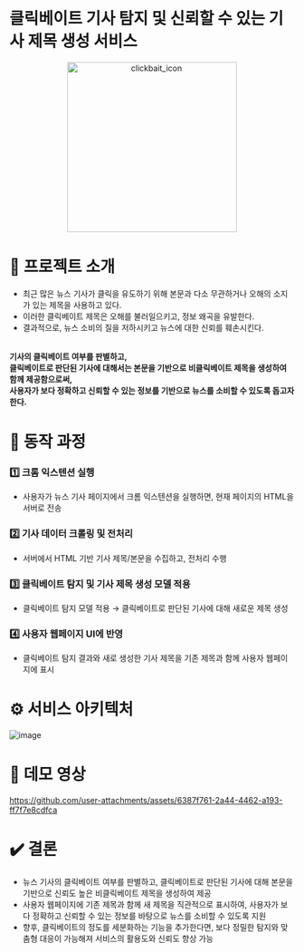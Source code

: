 # 클릭베이트 기사 탐지 및 신뢰할 수 있는 기사 제목 생성 서비스
<p align="center">
  <img src="https://github.com/user-attachments/assets/fa31da3c-f73e-4e66-934d-733759ade9de" alt="clickbait_icon" width="300">
</p>


# 📌 프로젝트 소개
- 최근 많은 뉴스 기사가 클릭을 유도하기 위해 본문과 다소 무관하거나 오해의 소지가 있는 제목을 사용하고 있다.<br>
- 이러한 클릭베이트 제목은 오해를 불러일으키고, 정보 왜곡을 유발한다.<br>
- 결과적으로, 뉴스 소비의 질을 저하시키고 뉴스에 대한 신뢰를 훼손시킨다.<br>
<br>
<b>기사의 클릭베이트 여부를 판별하고, <br>클릭베이트로 판단된 기사에 대해서는 본문을 기반으로 비클릭베이트 제목을 생성하여 함께 제공함으로써, <br>사용자가 보다 정확하고 신뢰할 수 있는 정보를 기반으로 뉴스를 소비할 수 있도록 돕고자 한다.</b>


# 🔎 동작 과정
### 1️⃣ 크롬 익스텐션 실행
- 사용자가 뉴스 기사 페이지에서 크롬 익스텐션을 실행하면, 현재 페이지의 HTML을 서버로 전송<br>

### 2️⃣ 기사 데이터 크롤링 및 전처리
- 서버에서 HTML 기반 기사 제목/본문을 수집하고, 전처리 수행<br>

### 3️⃣ 클릭베이트 탐지 및 기사 제목 생성 모델 적용
- 클릭베이트 탐지 모델 적용 → 클릭베이트로 판단된 기사에 대해 새로운 제목 생성<br>

### 4️⃣ 사용자 웹페이지 UI에 반영
- 클릭베이트 탐지 결과와 새로 생성한 기사 제목을 기존 제목과 함께 사용자 웹페이지에 표시<br>

# ⚙️ 서비스 아키텍처
![image](https://github.com/user-attachments/assets/99795730-4966-4fda-ab0e-b14e48ab5c1e)


# 🎥 데모 영상
https://github.com/user-attachments/assets/6387f761-2a44-4462-a193-ff7f7e8cdfca



# ✔️ 결론
- 뉴스 기사의 클릭베이트 여부를 판별하고, 클릭베이트로 판단된 기사에 대해 본문을 기반으로 신뢰도 높은 비클릭베이트 제목을 생성하여 제공<br>
- 사용자 웹페이지에 기존 제목과 함께 새 제목을 직관적으로 표시하여, 사용자가 보다 정확하고 신뢰할 수 있는 정보를 바탕으로 뉴스를 소비할 수 있도록 지원<br>
- 향후, 클릭베이트의 정도를 세분화하는 기능을 추가한다면, 보다 정밀한 탐지와 맞춤형 대응이 가능해져 서비스의 활용도와 신뢰도 향상 가능
